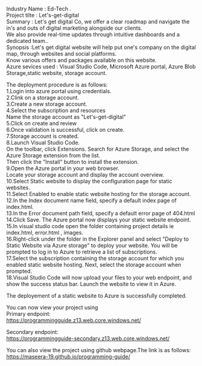 Industry Name : Ed-Tech .     
Project tilte :  Let's-get-digital     
Summary : Let's get digital Co, we offer a clear roadmap and navigate the in's and outs of digital marketing alongside our clients.   
We also provide real-time updates through intuitive dashboards and a dedicated team..   
Synopsis :Let's get digital website will help put one's company on the digital map, through websites and social platforms.    
Know various offers and packages available on this website.    
Azure sevices used : Visual Studio Code, Microsoft Azure portal, Azure Blob Storage,static website, storage account.    

The deployment procedure is as follows:     
1.Login into azure portal using credentials.   
2.Clink on a storage account.   
3.Create a new storage account.    
4.Select the subscription and resources   
Name the storage account as "Let's-get-digital"      
5.Click on create and review    
6.Once validation is successful, click on create.   
7.Storage account is created.   
8.Launch Visual Studio Code.     
On the toolbar, click Extensions. Search for Azure Storage, and select the Azure Storage extension from the list.    
Then click the "Install" button to install the extension.    
9.Open the Azure portal in your web browser.   
Locate your storage account and display the account overview.    
10.Select Static website to display the configuration page for static websites.    
11.Select Enabled to enable static website hosting for the storage account.   
12.In the Index document name field, specify a default index page of index.html.   
13.In the Error document path field, specify a default error page of 404.html   
14.Click Save. The Azure portal now displays your static website endpoint.   
15.In visual studio code open the folder containing project details ie index.html, error.html , images.   
16.Right-click under the folder in the Explorer panel and select "Deploy to Static Website via Azure storage" to deploy your website. You will be prompted to log in to Azure to retrieve a list of subscriptions.    
17.Select the subscription containing the storage account for which you enabled static website hosting. Next, select the storage account when prompted.   
18.Visual Studio Code will now upload your files to your web endpoint, and show the success status bar. Launch the website to view it in Azure.   
   
The deployement of a static website to Azure is successfully completed.   

You can now view your project using    
Primary endpoint:   
https://programmingguide.z13.web.core.windows.net/    

Secondary endpoint:   
https://programmingguide-secondary.z13.web.core.windows.net/   

You can also view the project using github webpage.The link is as follows:   
https://maseera-19.github.io/programming-guide/    
